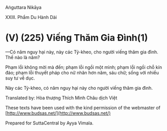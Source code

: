 Aṅguttara Nikāya

XXIII. Phẩm Du Hành Dài

# (V) (225) Viếng Thăm Gia Ðình(1)

—Có năm nguy hại này, này các Tỷ-kheo, cho người viếng thăm gia đình. Thế nào là năm?

Phạm lỗi không mời mà đến; phạm lỗi ngồi một mình; phạm lỗi ngồi chỗ kín đáo; phạm lỗi thuyết pháp cho nữ nhân hơn năm, sáu chữ; sống với nhiều suy tư về dục.

Này các Tỷ-kheo, có năm nguy hại này cho người viếng thăm gia đình.

Translated by: Hòa thượng Thích Minh Châu dịch Việt

These texts have been used with the kind permission of the webmaster of [http://www.budsas.net/](http://www.budsas.net/)

Prepared for SuttaCentral by Ayya Vimala.